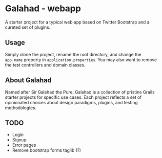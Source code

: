 Galahad - webapp
================

A starter project for a typical web app based on Twitter Bootstrap and a curated set of plugins.


Usage
-----

Simply clone the project, rename the root directory, and change the `app.name` property in `application.properties`. You may also want to remove the test controllers and domain classes.


About Galahad
-------------

Named after Sir Galahad the Pure, Galahad is a collection of pristine Grails starter projects for specific use cases. Each project reflects a set of opinionated choices about design paradigms, plugins, and testing methodologies.


TODO
----
* Login
* Signup
* Error pages
* Remove bootstrap forms taglib (?)
